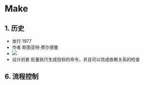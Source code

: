 # Make

## 1. 历史
* 发行 1977
* 作者 斯图亚特·费尔德曼
* ![](https://github.com/mingchaoyan/MyUsedLanguages/blob/master/Make/stuart_feldmanjpg)
* 设计初衷 批量执行生成目标的命令，并且可以完成依赖关系的检查

## 6. 流程控制

